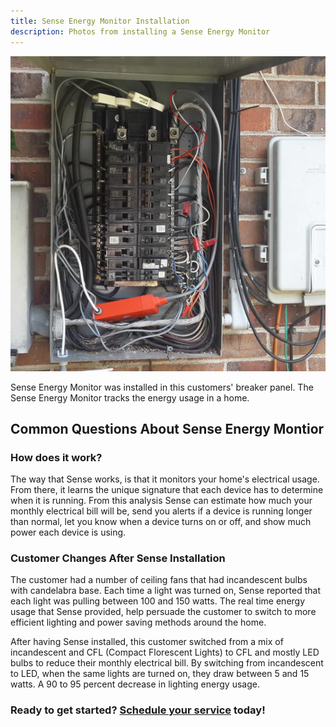 ```yaml
---
title: Sense Energy Monitor Installation
description: Photos from installing a Sense Energy Monitor
---
```


<p class="text-center">
<img src="/images/re_sense_install.jpg" alt="Installation of Sense Energy Monitor" />
</p>

Sense Energy Monitor was installed in this customers' breaker panel. The Sense Energy Monitor tracks 
the energy usage in a home.

## Common Questions About Sense Energy Montior

### How does it work?

The way that Sense works, is that it monitors your home's electrical usage. From there, it learns the 
unique signature that each device has to determine when it is running. From this analysis
Sense can estimate how much your monthly electrical bill will be, send you alerts if a 
device is running longer than normal, let you know when a device turns on or off, and 
show much power each device is using.

### Customer Changes After Sense Installation

The customer had a number of ceiling fans that had incandescent bulbs with candelabra base. Each time a 
light was turned on, Sense reported that each light was pulling between 100 and 150 watts. The real time
energy usage that Sense provided, help persuade the customer to switch to more efficient lighting and 
power saving methods around the home.

After having Sense installed, this customer switched from a mix of incandescent and CFL
(Compact Florescent Lights) to CFL and mostly LED bulbs to reduce their monthly 
electrical bill.
By switching from incandescent to LED, when the same lights are turned on, they draw
between 5 and 15 watts. A 90 to 95 percent decrease in lighting energy usage.

<h3>Ready to get started? <a href="https://square.site/book/L1VAAW55MM5GS/robinson-handy-and-technology-services-llc">Schedule your service</a> today!</h3>

